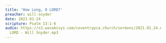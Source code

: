```yaml
---
title: 'How Long, O LORD?'
preacher: will-snyder
date: 2021-01-24
scripture: Psalm 13:1-6
audio: https://s3.wasabisys.com/coventrypca.church/sermons/2021.01.24.A How Long, O
  LORD - Will Snyder.mp3
---
```

